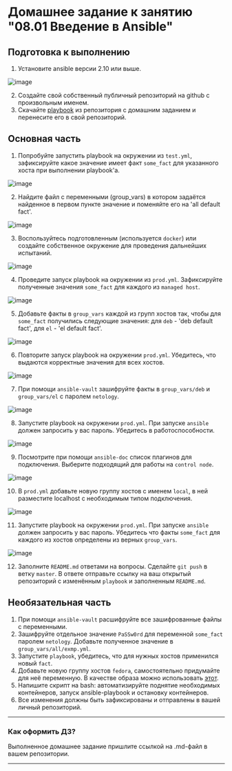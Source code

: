 # Домашнее задание к занятию "08.01 Введение в Ansible"

## Подготовка к выполнению
1. Установите ansible версии 2.10 или выше.

![image](https://github.com/Tichenko/mnt-homeworks/assets/116817153/9faca369-242c-48bb-87ed-737220d7a73c)

2. Создайте свой собственный публичный репозиторий на github с произвольным именем.
3. Скачайте [playbook](./playbook/) из репозитория с домашним заданием и перенесите его в свой репозиторий.
 
## Основная часть  
1. Попробуйте запустить playbook на окружении из `test.yml`, зафиксируйте какое значение имеет факт `some_fact` для указанного хоста при выполнении playbook'a.

![image](https://github.com/Tichenko/mnt-homeworks/assets/116817153/456f57b8-ecd8-4cea-9551-3b16b24a573b)

2. Найдите файл с переменными (group_vars) в котором задаётся найденное в первом пункте значение и поменяйте его на 'all default fact'.

![image](https://github.com/Tichenko/mnt-homeworks/assets/116817153/ad8d9a0a-e3b2-4453-a18c-d09a344e08c2)

3. Воспользуйтесь подготовленным (используется `docker`) или создайте собственное окружение для проведения дальнейших испытаний.

![image](https://github.com/Tichenko/mnt-homeworks/assets/116817153/428a324b-2593-4f8d-9806-d01d93dd25a4)

4. Проведите запуск playbook на окружении из `prod.yml`. Зафиксируйте полученные значения `some_fact` для каждого из `managed host`.

![image](https://github.com/Tichenko/mnt-homeworks/assets/116817153/b0edcf98-5dcc-4da9-8306-67c7946e90ff)


5. Добавьте факты в `group_vars` каждой из групп хостов так, чтобы для `some_fact` получились следующие значения: для `deb` - 'deb default fact', для `el` - 'el default fact'.

![image](https://github.com/Tichenko/mnt-homeworks/assets/116817153/90439a35-b0b1-4e9d-bc4e-7a05dbe5d855)

6. Повторите запуск playbook на окружении `prod.yml`. Убедитесь, что выдаются корректные значения для всех хостов.

![image](https://github.com/Tichenko/mnt-homeworks/assets/116817153/f64150c7-0508-4cd9-8ef2-0eda0a6751bc)

7. При помощи `ansible-vault` зашифруйте факты в `group_vars/deb` и `group_vars/el` с паролем `netology`.

![image](https://github.com/Tichenko/mnt-homeworks/assets/116817153/8672e400-f4f8-4fec-9916-3d3ceca42d4e)

8. Запустите playbook на окружении `prod.yml`. При запуске `ansible` должен запросить у вас пароль. Убедитесь в работоспособности.

![image](https://github.com/Tichenko/mnt-homeworks/assets/116817153/f93dc7b0-71b2-42a5-bbe4-f375424cebe2)


9. Посмотрите при помощи `ansible-doc` список плагинов для подключения. Выберите подходящий для работы на `control node`.

![image](https://github.com/Tichenko/mnt-homeworks/assets/116817153/83806ce3-fb3f-41e6-9003-fada153f030d)

10. В `prod.yml` добавьте новую группу хостов с именем  `local`, в ней разместите localhost с необходимым типом подключения.

![image](https://github.com/Tichenko/mnt-homeworks/assets/116817153/2473827c-0879-403a-a84e-d6b03b49291f)

11. Запустите playbook на окружении `prod.yml`. При запуске `ansible` должен запросить у вас пароль. Убедитесь что факты `some_fact` для каждого из хостов определены из верных `group_vars`.

![image](https://github.com/Tichenko/mnt-homeworks/assets/116817153/2af8d747-aabd-48a4-9663-d80670578264)

12. Заполните `README.md` ответами на вопросы. Сделайте `git push` в ветку `master`. В ответе отправьте ссылку на ваш открытый репозиторий с изменённым `playbook` и заполненным `README.md`.


## Необязательная часть

1. При помощи `ansible-vault` расшифруйте все зашифрованные файлы с переменными.
2. Зашифруйте отдельное значение `PaSSw0rd` для переменной `some_fact` паролем `netology`. Добавьте полученное значение в `group_vars/all/exmp.yml`.
3. Запустите `playbook`, убедитесь, что для нужных хостов применился новый `fact`.
4. Добавьте новую группу хостов `fedora`, самостоятельно придумайте для неё переменную. В качестве образа можно использовать [этот](https://hub.docker.com/r/pycontribs/fedora).
5. Напишите скрипт на bash: автоматизируйте поднятие необходимых контейнеров, запуск ansible-playbook и остановку контейнеров.
6. Все изменения должны быть зафиксированы и отправлены в вашей личный репозиторий.

---

### Как оформить ДЗ?

Выполненное домашнее задание пришлите ссылкой на .md-файл в вашем репозитории.

---

